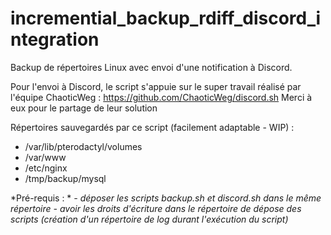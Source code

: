 # incremential_backup_rdiff_discord_integration

Backup de répertoires Linux avec envoi d'une notification à Discord. 

Pour l'envoi à Discord, le script s'appuie sur le super travail réalisé par l'équipe ChaoticWeg :
  https://github.com/ChaoticWeg/discord.sh
Merci à eux pour le partage de leur solution

Répertoires sauvegardés par ce script (facilement adaptable - WIP) :
- /var/lib/pterodactyl/volumes
- /var/www
- /etc/nginx
- /tmp/backup/mysql

*Pré-requis : *
*- déposer les scripts backup.sh et discord.sh dans le même répertoire*
*- avoir les droits d'écriture dans le répertoire de dépose des scripts (création d'un répertoire de log durant l'exécution du script)*
